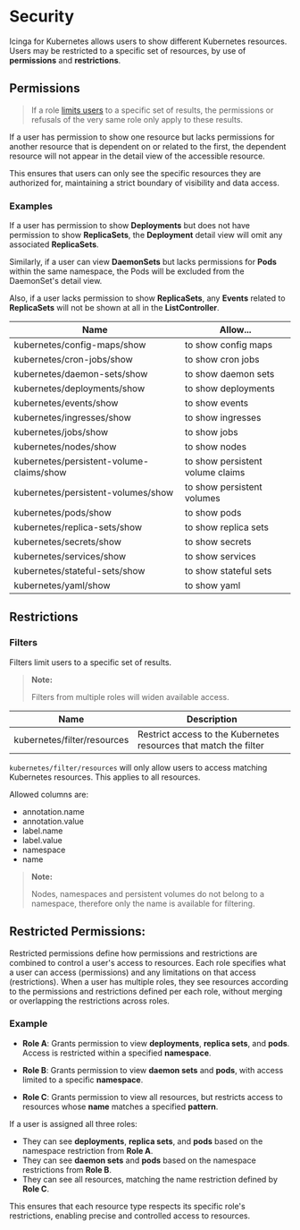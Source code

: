 # Security

Icinga for Kubernetes allows users to show different Kubernetes resources. Users may be restricted to a specific set of
resources, by use of **permissions** and **restrictions**.

## Permissions

> If a role [limits users](#filters) to a specific set of results, the
> permissions or refusals of the very same role only apply to these results.
 
If a user has permission to show one resource but lacks permissions for another resource that is dependent on or related
to the first, the dependent resource will not appear in the detail view of the accessible resource.

This ensures that users can only see the specific resources they are authorized for, maintaining a strict boundary of
visibility and data access.

### Examples

If a user has permission to show **Deployments** but does not have permission to show **ReplicaSets**, the
**Deployment** detail view will omit any associated **ReplicaSets**.

Similarly, if a user can view **DaemonSets** but lacks permissions for **Pods** within the same namespace, the Pods will
be excluded from the DaemonSet's detail view.

Also, if a user lacks permission to show **ReplicaSets**, any **Events** related to **ReplicaSets** will not be shown at
all in the **ListController**.

| Name                                     | Allow...                         |
|------------------------------------------|----------------------------------|
| kubernetes/config-maps/show              | to show config maps              |
| kubernetes/cron-jobs/show                | to show cron jobs                |
| kubernetes/daemon-sets/show              | to show daemon sets              |
| kubernetes/deployments/show              | to show deployments              |
| kubernetes/events/show                   | to show events                   |
| kubernetes/ingresses/show                | to show ingresses                |
| kubernetes/jobs/show                     | to show jobs                     |
| kubernetes/nodes/show                    | to show nodes                    |
| kubernetes/persistent-volume-claims/show | to show persistent volume claims |
| kubernetes/persistent-volumes/show       | to show persistent volumes       |
| kubernetes/pods/show                     | to show pods                     |
| kubernetes/replica-sets/show             | to show replica sets             |
| kubernetes/secrets/show                  | to show secrets                  |
| kubernetes/services/show                 | to show services                 |
| kubernetes/stateful-sets/show            | to show stateful sets            |
| kubernetes/yaml/show                     | to show yaml                     |

## Restrictions

### Filters

Filters limit users to a specific set of results.

> **Note:**
>
> Filters from multiple roles will widen available access.

| Name                        | Description                                                       |
|-----------------------------|-------------------------------------------------------------------|
| kubernetes/filter/resources | Restrict access to the Kubernetes resources that match the filter |

`kubernetes/filter/resources` will only allow users to access matching Kubernetes resources. This applies to all
resources.

Allowed columns are:

* annotation.name
* annotation.value
* label.name
* label.value
* namespace
* name

> **Note:**
>
> Nodes, namespaces and persistent volumes do not belong to a namespace, therefore only the name is available for
> filtering.

## Restricted Permissions:

Restricted permissions define how permissions and restrictions are combined to control a user's access to resources.
Each role specifies what a user can access (permissions) and any limitations on that access (restrictions). When a user
has multiple roles, they see resources according to the permissions and restrictions defined per each role, without
merging or overlapping the restrictions across roles.

### Example

- **Role A**: Grants permission to view **deployments**, **replica sets**, and **pods**. Access is restricted within a specified **namespace**.

- **Role B**: Grants permission to view **daemon sets** and **pods**, with access limited to a specific **namespace**.

- **Role C**: Grants permission to view all resources, but restricts access to resources whose **name** matches a specified **pattern**.

If a user is assigned all three roles:
- They can see **deployments**, **replica sets**, and **pods** based on the namespace restriction from **Role A**.
- They can see **daemon sets** and **pods** based on the namespace restrictions from **Role B**.
- They can see all resources, matching the name restriction defined by **Role C**.

This ensures that each resource type respects its specific role's restrictions, enabling precise and controlled access
to resources.
